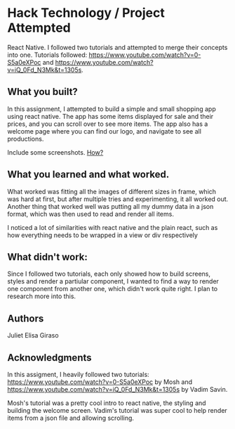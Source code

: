 # Hack Technology / Project Attempted

React Native. I followed two tutorials and attempted to merge their concepts into one. Tutorials followed: https://www.youtube.com/watch?v=0-S5a0eXPoc and https://www.youtube.com/watch?v=iQ_0Fd_N3Mk&t=1305s.

## What you built?

In this assignment, I attempted to build a simple and small shopping app using react native. The app has some items displayed for sale and their prices, and you can scroll over to see more items. The app also has a welcome page where you can find our logo, and navigate to see all productions.

Include some screenshots.
[How?](https://help.github.com/articles/about-readmes/#relative-links-and-image-paths-in-readme-files)

## What you learned and what worked.

What worked was fitting all the images of different sizes in frame, which was hard at first, but after multiple tries and experimenting, it all worked out. Another thing that worked well was putting all my dummy data in a json format, which was then used to read and render all items.

I noticed a lot of similarities with react native and the plain react, such as how everything needs to be wrapped in a view or div respectively

## What didn't work:

Since I followed two tutorials, each only showed how to build screens, styles and render a partiular component, I wanted to find a way to render one component from another one, which didn't work quite right. I plan to research more into this.

## Authors

Juliet Elisa Giraso

## Acknowledgments

In this assigment, I heavily followed two tutorials:
https://www.youtube.com/watch?v=0-S5a0eXPoc by Mosh and
https://www.youtube.com/watch?v=iQ_0Fd_N3Mk&t=1305s by Vadim Savin.

Mosh's tutorial was a pretty cool intro to react native, the styling and building the welcome screen. Vadim's tutorial was super cool to help render items from a json file and allowing scrolling.
